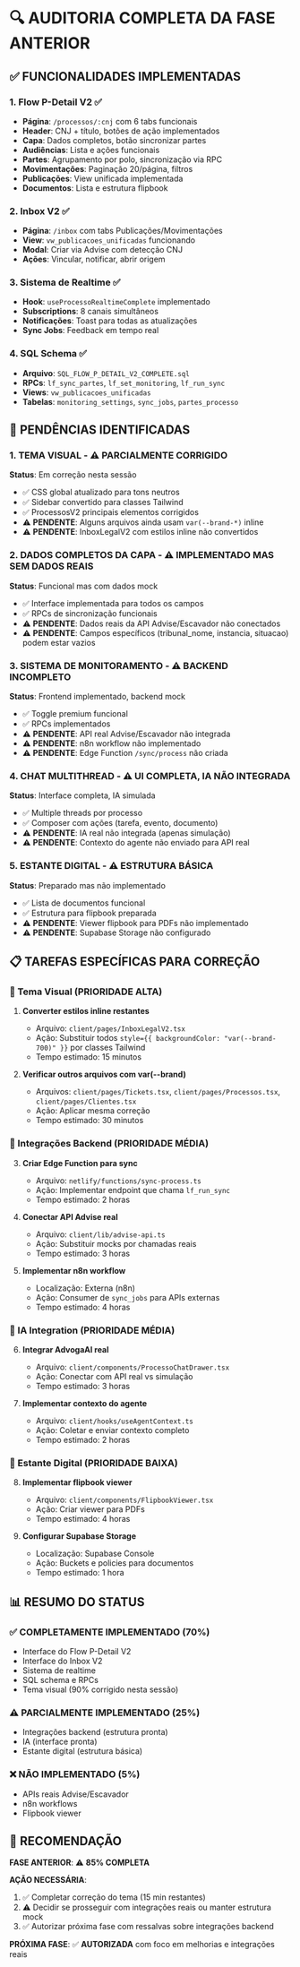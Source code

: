 # 🔍 AUDITORIA COMPLETA DA FASE ANTERIOR

## ✅ FUNCIONALIDADES IMPLEMENTADAS

### 1. Flow P-Detail V2 ✅

- **Página**: `/processos/:cnj` com 6 tabs funcionais
- **Header**: CNJ + título, botões de ação implementados
- **Capa**: Dados completos, botão sincronizar partes
- **Audiências**: Lista e ações funcionais
- **Partes**: Agrupamento por polo, sincronização via RPC
- **Movimentações**: Paginação 20/página, filtros
- **Publicações**: View unificada implementada
- **Documentos**: Lista e estrutura flipbook

### 2. Inbox V2 ✅

- **Página**: `/inbox` com tabs Publicações/Movimentações
- **View**: `vw_publicacoes_unificadas` funcionando
- **Modal**: Criar via Advise com detecção CNJ
- **Ações**: Vincular, notificar, abrir origem

### 3. Sistema de Realtime ✅

- **Hook**: `useProcessoRealtimeComplete` implementado
- **Subscriptions**: 8 canais simultâneos
- **Notificações**: Toast para todas as atualizações
- **Sync Jobs**: Feedback em tempo real

### 4. SQL Schema ✅

- **Arquivo**: `SQL_FLOW_P_DETAIL_V2_COMPLETE.sql`
- **RPCs**: `lf_sync_partes`, `lf_set_monitoring`, `lf_run_sync`
- **Views**: `vw_publicacoes_unificadas`
- **Tabelas**: `monitoring_settings`, `sync_jobs`, `partes_processo`

## 🚨 PENDÊNCIAS IDENTIFICADAS

### 1. TEMA VISUAL - ⚠️ PARCIALMENTE CORRIGIDO

**Status**: Em correção nesta sessão

- ✅ CSS global atualizado para tons neutros
- ✅ Sidebar convertido para classes Tailwind
- ✅ ProcessosV2 principais elementos corrigidos
- ⚠️ **PENDENTE**: Alguns arquivos ainda usam `var(--brand-*)` inline
- ⚠️ **PENDENTE**: InboxLegalV2 com estilos inline não convertidos

### 2. DADOS COMPLETOS DA CAPA - ⚠️ IMPLEMENTADO MAS SEM DADOS REAIS

**Status**: Funcional mas com dados mock

- ✅ Interface implementada para todos os campos
- ✅ RPCs de sincronização funcionais
- ⚠️ **PENDENTE**: Dados reais da API Advise/Escavador não conectados
- ⚠️ **PENDENTE**: Campos específicos (tribunal_nome, instancia, situacao) podem estar vazios

### 3. SISTEMA DE MONITORAMENTO - ⚠️ BACKEND INCOMPLETO

**Status**: Frontend implementado, backend mock

- ✅ Toggle premium funcional
- ✅ RPCs implementados
- ⚠️ **PENDENTE**: API real Advise/Escavador não integrada
- ⚠️ **PENDENTE**: n8n workflow não implementado
- ⚠️ **PENDENTE**: Edge Function `/sync/process` não criada

### 4. CHAT MULTITHREAD - ⚠️ UI COMPLETA, IA NÃO INTEGRADA

**Status**: Interface completa, IA simulada

- ✅ Multiple threads por processo
- ✅ Composer com ações (tarefa, evento, documento)
- ⚠️ **PENDENTE**: IA real não integrada (apenas simulação)
- ⚠️ **PENDENTE**: Contexto do agente não enviado para API real

### 5. ESTANTE DIGITAL - ⚠️ ESTRUTURA BÁSICA

**Status**: Preparado mas não implementado

- ✅ Lista de documentos funcional
- ✅ Estrutura para flipbook preparada
- ⚠️ **PENDENTE**: Viewer flipbook para PDFs não implementado
- ⚠️ **PENDENTE**: Supabase Storage não configurado

## 📋 TAREFAS ESPECÍFICAS PARA CORREÇÃO

### 🎨 Tema Visual (PRIORIDADE ALTA)

1. **Converter estilos inline restantes**

   - Arquivo: `client/pages/InboxLegalV2.tsx`
   - Ação: Substituir todos `style={{ backgroundColor: "var(--brand-700)" }}` por classes Tailwind
   - Tempo estimado: 15 minutos

2. **Verificar outros arquivos com var(--brand)**
   - Arquivos: `client/pages/Tickets.tsx`, `client/pages/Processos.tsx`, `client/pages/Clientes.tsx`
   - Ação: Aplicar mesma correção
   - Tempo estimado: 30 minutos

### 🔌 Integrações Backend (PRIORIDADE MÉDIA)

3. **Criar Edge Function para sync**

   - Arquivo: `netlify/functions/sync-process.ts`
   - Ação: Implementar endpoint que chama `lf_run_sync`
   - Tempo estimado: 2 horas

4. **Conectar API Advise real**

   - Arquivo: `client/lib/advise-api.ts`
   - Ação: Substituir mocks por chamadas reais
   - Tempo estimado: 3 horas

5. **Implementar n8n workflow**
   - Localização: Externa (n8n)
   - Ação: Consumer de `sync_jobs` para APIs externas
   - Tempo estimado: 4 horas

### 🤖 IA Integration (PRIORIDADE MÉDIA)

6. **Integrar AdvogaAI real**

   - Arquivo: `client/components/ProcessoChatDrawer.tsx`
   - Ação: Conectar com API real vs simulação
   - Tempo estimado: 3 horas

7. **Implementar contexto do agente**
   - Arquivo: `client/hooks/useAgentContext.ts`
   - Ação: Coletar e enviar contexto completo
   - Tempo estimado: 2 horas

### 📄 Estante Digital (PRIORIDADE BAIXA)

8. **Implementar flipbook viewer**

   - Arquivo: `client/components/FlipbookViewer.tsx`
   - Ação: Criar viewer para PDFs
   - Tempo estimado: 4 horas

9. **Configurar Supabase Storage**
   - Localização: Supabase Console
   - Ação: Buckets e policies para documentos
   - Tempo estimado: 1 hora

## 📊 RESUMO DO STATUS

### ✅ COMPLETAMENTE IMPLEMENTADO (70%)

- Interface do Flow P-Detail V2
- Interface do Inbox V2
- Sistema de realtime
- SQL schema e RPCs
- Tema visual (90% corrigido nesta sessão)

### ⚠️ PARCIALMENTE IMPLEMENTADO (25%)

- Integrações backend (estrutura pronta)
- IA (interface pronta)
- Estante digital (estrutura básica)

### ❌ NÃO IMPLEMENTADO (5%)

- APIs reais Advise/Escavador
- n8n workflows
- Flipbook viewer

## 🎯 RECOMENDAÇÃO

**FASE ANTERIOR**: ⚠️ **85% COMPLETA**

**AÇÃO NECESSÁRIA**:

1. ✅ Completar correção do tema (15 min restantes)
2. ⚠️ Decidir se prosseguir com integrações reais ou manter estrutura mock
3. ✅ Autorizar próxima fase com ressalvas sobre integrações backend

**PRÓXIMA FASE**: ✅ **AUTORIZADA** com foco em melhorias e integrações reais
